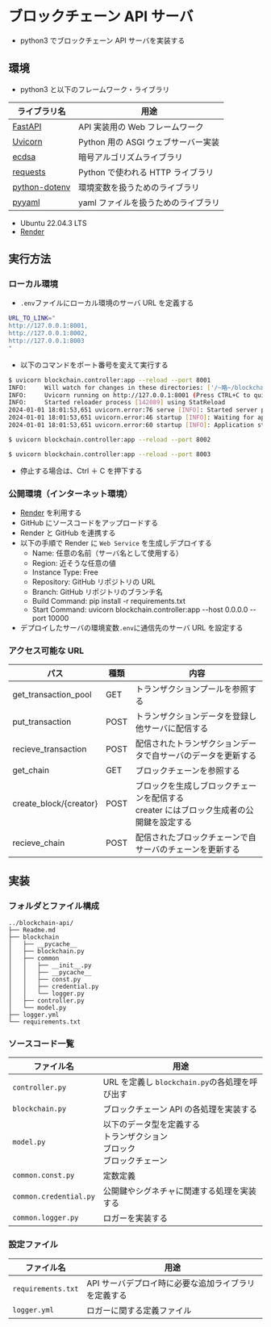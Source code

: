 # ブロックチェーン API サーバ

- python3 でブロックチェーン API サーバを実装する

## 環境

- python3 と以下のフレームワーク・ライブラリ

| ライブラリ名                                             | 用途                                |
| -------------------------------------------------------- | ----------------------------------- |
| [FastAPI](https://fastapi.tiangolo.com/ja/)              | API 実装用の Web フレームワーク     |
| [Uvicorn](https://www.uvicorn.org/)                      | Python 用の ASGI ウェブサーバー実装 |
| [ecdsa](https://pypi.org/project/ecdsa/)                 | 暗号アルゴリズムライブラリ          |
| [requests](https://pypi.org/project/requests/)           | Python で使われる HTTP ライブラリ   |
| [python-dotenv](https://pypi.org/project/python-dotenv/) | 環境変数を扱うためのライブラリ      |
| [pyyaml](https://pypi.org/project/PyYAML/)               | yaml ファイルを扱うためのライブラリ |

- Ubuntu 22.04.3 LTS
- [Render](https://render.com/)

## 実行方法

### ローカル環境

- `.env`ファイルにローカル環境のサーバ URL を定義する

```bash
URL_TO_LINK="
http://127.0.0.1:8001,
http://127.0.0.1:8002,
http://127.0.0.1:8003
"
```

- 以下のコマンドをポート番号を変えて実行する

```bash
$ uvicorn blockchain.controller:app --reload --port 8001
INFO:     Will watch for changes in these directories: ['/~略~/blockchain-api']
INFO:     Uvicorn running on http://127.0.0.1:8001 (Press CTRL+C to quit)
INFO:     Started reloader process [142089] using StatReload
2024-01-01 18:01:53,651 uvicorn.error:76 serve [INFO]: Started server process [142091]
2024-01-01 18:01:53,651 uvicorn.error:46 startup [INFO]: Waiting for application startup.
2024-01-01 18:01:53,651 uvicorn.error:60 startup [INFO]: Application startup complete.
```

```bash
$ uvicorn blockchain.controller:app --reload --port 8002
```

```bash
$ uvicorn blockchain.controller:app --reload --port 8003
```

- 停止する場合は、Ctrl ＋ C を押下する

### 公開環境（インターネット環境）

- [Render](https://render.com/) を利用する
- GitHub にソースコードをアップロードする
- Render と GitHub を連携する
- 以下の手順で Render に `Web Service` を生成しデプロイする
  - Name: 任意の名前（サーバ名として使用する）
  - Region: 近そうな任意の値
  - Instance Type: Free
  - Repository: GitHub リポジトリの URL
  - Branch: GitHub リポジトリのブランチ名
  - Build Command: pip install -r requirements.txt
  - Start Command: uvicorn blockchain.controller:app --host 0.0.0.0 --port 10000
- デプロイしたサーバの環境変数`.env`に通信先のサーバ URL を設定する

### アクセス可能な URL

| パス                   | 種類 | 内容                                                                                       |
| ---------------------- | ---- | ------------------------------------------------------------------------------------------ |
| get_transaction_pool   | GET  | トランザクションプールを参照する                                                           |
| put_transaction        | POST | トランザクションデータを登録し他サーバに配信する                                           |
| recieve_transaction    | POST | 配信されたトランザクションデータで自サーバのデータを更新する                               |
| get_chain              | GET  | ブロックチェーンを参照する                                                                 |
| create_block/{creator} | POST | ブロックを生成しブロックチェーンを配信する<br>creater にはブロック生成者の公開鍵を設定する |
| recieve_chain          | POST | 配信されたブロックチェーンで自サーバのチェーンを更新する                                   |

## 実装

### フォルダとファイル構成

```
../blockchain-api/
├── Readme.md
├── blockchain
│   ├── __pycache__
│   ├── blockchain.py
│   ├── common
│   │   ├── __init__.py
│   │   ├── __pycache__
│   │   ├── const.py
│   │   ├── credential.py
│   │   └── logger.py
│   ├── controller.py
│   └── model.py
├── logger.yml
└── requirements.txt
```

### ソースコード一覧

| ファイル名             | 用途 　                                                                      |
| ---------------------- | ---------------------------------------------------------------------------- |
| `controller.py`        | URL を定義し `blockchain.py`の各処理を呼び出す                               |
| `blockchain.py`        | ブロックチェーン API の各処理を実装する                                      |
| `model.py`             | 以下のデータ型を定義する<br>トランザクション<br>ブロック<br>ブロックチェーン |
| `common.const.py`      | 定数定義                                                                     |
| `common.credential.py` | 公開鍵やシグネチャに関連する処理を実装する                                   |
| `common.logger.py`     | ロガーを実装する                                                             |

### 設定ファイル

| ファイル名         | 用途 　                                              |
| ------------------ | ---------------------------------------------------- |
| `requirements.txt` | API サーバデプロイ時に必要な追加ライブラリを定義する |
| `logger.yml`       | ロガーに関する定義ファイル                           |
